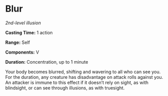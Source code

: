<title>Blur</title>

# Blur

_2nd-level illusion_

**Casting Time:** 1 action

**Range:** Self

**Components:** V

**Duration:** Concentration, up to 1 minute

Your body becomes blurred, shifting and
wavering to all who can see you. For the
duration, any creature has disadvantage on
attack rolls against you. An attacker is
immune to this effect if it doesn’t rely on
sight, as with blindsight, or can see through
illusions, as with truesight.

